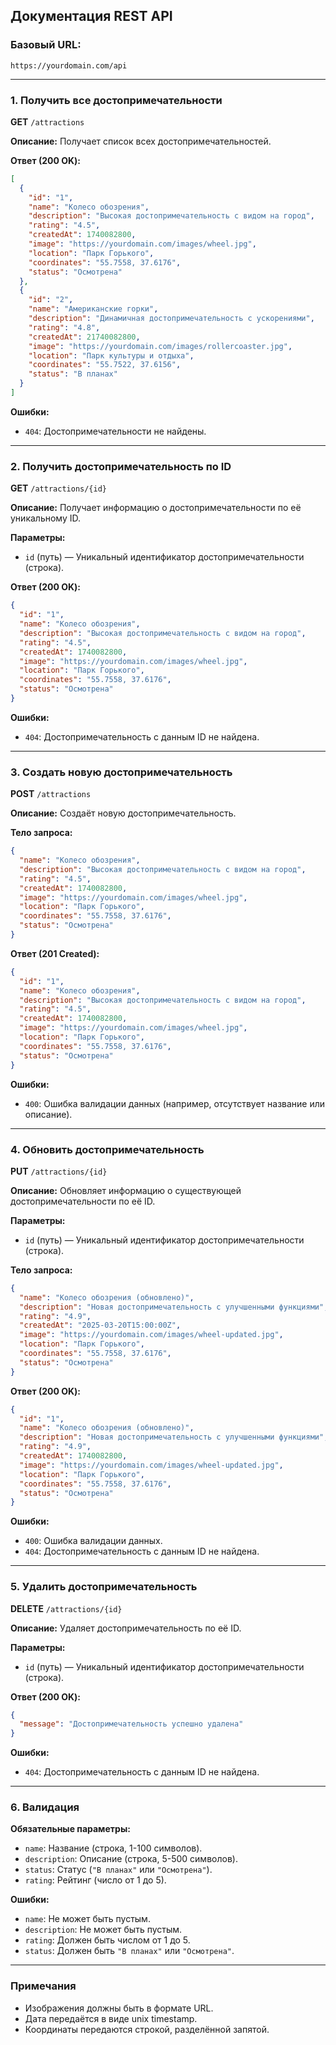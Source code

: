## Документация REST API

### Базовый URL:

```
https://yourdomain.com/api
```

---

### 1. Получить все достопримечательности

**GET** `/attractions`

**Описание:** Получает список всех достопримечательностей.

**Ответ (200 OK):**

```json
[
  {
    "id": "1",
    "name": "Колесо обозрения",
    "description": "Высокая достопримечательность с видом на город",
    "rating": "4.5",
    "createdAt": 1740082800,
    "image": "https://yourdomain.com/images/wheel.jpg",
    "location": "Парк Горького",
    "coordinates": "55.7558, 37.6176",
    "status": "Осмотрена"
  },
  {
    "id": "2",
    "name": "Американские горки",
    "description": "Динамичная достопримечательность с ускорениями",
    "rating": "4.8",
    "createdAt": 21740082800,
    "image": "https://yourdomain.com/images/rollercoaster.jpg",
    "location": "Парк культуры и отдыха",
    "coordinates": "55.7522, 37.6156",
    "status": "В планах"
  }
]
```

**Ошибки:**

- `404`: Достопримечательности не найдены.

---

### 2. Получить достопримечательность по ID

**GET** `/attractions/{id}`

**Описание:** Получает информацию о достопримечательности по её уникальному ID.

**Параметры:**

- `id` (путь) — Уникальный идентификатор достопримечательности (строка).

**Ответ (200 OK):**

```json
{
  "id": "1",
  "name": "Колесо обозрения",
  "description": "Высокая достопримечательность с видом на город",
  "rating": "4.5",
  "createdAt": 1740082800,
  "image": "https://yourdomain.com/images/wheel.jpg",
  "location": "Парк Горького",
  "coordinates": "55.7558, 37.6176",
  "status": "Осмотрена"
}
```

**Ошибки:**

- `404`: Достопримечательность с данным ID не найдена.

---

### 3. Создать новую достопримечательность

**POST** `/attractions`

**Описание:** Создаёт новую достопримечательность.

**Тело запроса:**

```json
{
  "name": "Колесо обозрения",
  "description": "Высокая достопримечательность с видом на город",
  "rating": "4.5",
  "createdAt": 1740082800,
  "image": "https://yourdomain.com/images/wheel.jpg",
  "location": "Парк Горького",
  "coordinates": "55.7558, 37.6176",
  "status": "Осмотрена"
}
```

**Ответ (201 Created):**

```json
{
  "id": "1",
  "name": "Колесо обозрения",
  "description": "Высокая достопримечательность с видом на город",
  "rating": "4.5",
  "createdAt": 1740082800,
  "image": "https://yourdomain.com/images/wheel.jpg",
  "location": "Парк Горького",
  "coordinates": "55.7558, 37.6176",
  "status": "Осмотрена"
}
```

**Ошибки:**

- `400`: Ошибка валидации данных (например, отсутствует название или описание).

---

### 4. Обновить достопримечательность

**PUT** `/attractions/{id}`

**Описание:** Обновляет информацию о существующей достопримечательности по её ID.

**Параметры:**

- `id` (путь) — Уникальный идентификатор достопримечательности (строка).

**Тело запроса:**

```json
{
  "name": "Колесо обозрения (обновлено)",
  "description": "Новая достопримечательность с улучшенными функциями",
  "rating": "4.9",
  "createdAt": "2025-03-20T15:00:00Z",
  "image": "https://yourdomain.com/images/wheel-updated.jpg",
  "location": "Парк Горького",
  "coordinates": "55.7558, 37.6176",
  "status": "Осмотрена"
}
```

**Ответ (200 OK):**

```json
{
  "id": "1",
  "name": "Колесо обозрения (обновлено)",
  "description": "Новая достопримечательность с улучшенными функциями",
  "rating": "4.9",
  "createdAt": 1740082800,
  "image": "https://yourdomain.com/images/wheel-updated.jpg",
  "location": "Парк Горького",
  "coordinates": "55.7558, 37.6176",
  "status": "Осмотрена"
}
```

**Ошибки:**

- `400`: Ошибка валидации данных.
- `404`: Достопримечательность с данным ID не найдена.

---

### 5. Удалить достопримечательность

**DELETE** `/attractions/{id}`

**Описание:** Удаляет достопримечательность по её ID.

**Параметры:**

- `id` (путь) — Уникальный идентификатор достопримечательности (строка).

**Ответ (200 OK):**

```json
{
  "message": "Достопримечательность успешно удалена"
}
```

**Ошибки:**

- `404`: Достопримечательность с данным ID не найдена.

---

### 6. Валидация

**Обязательные параметры:**

- `name`: Название (строка, 1-100 символов).
- `description`: Описание (строка, 5-500 символов).
- `status`: Статус (`"В планах"` или `"Осмотрена"`).
- `rating`: Рейтинг (число от 1 до 5).

**Ошибки:**

- `name`: Не может быть пустым.
- `description`: Не может быть пустым.
- `rating`: Должен быть числом от 1 до 5.
- `status`: Должен быть `"В планах"` или `"Осмотрена"`.

---

### Примечания

- Изображения должны быть в формате URL.
- Дата передаётся в виде unix timestamp. 
- Координаты передаются строкой, разделённой запятой.


